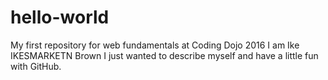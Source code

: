 # hello-world
My first repository for web fundamentals at Coding Dojo 2016
I am Ike IKESMARKETN Brown
I just wanted to describe myself and have a little fun with GitHub.
